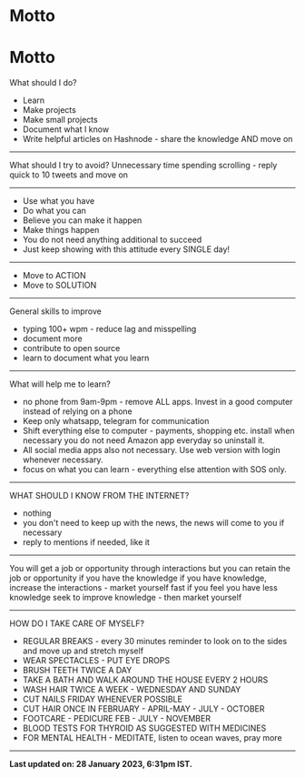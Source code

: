 # Motto
# Motto

What should I do? 
- Learn
- Make projects 
- Make small projects 
- Document what I know 
- Write helpful articles on Hashnode - share the knowledge AND move on 

----

What should I try to avoid? 
Unnecessary time spending scrolling - reply quick to 10 tweets and move on 

----
- Use what you have
- Do what you can
- Believe you can make it happen 
- Make things happen 
- You do not need anything additional to succeed 
- Just keep showing with this attitude every SINGLE day! 

----

- Move to ACTION
- Move to SOLUTION 

----

General skills to improve 
- typing 100+ wpm - reduce lag and misspelling 
- document more 
- contribute to open source 
- learn to document what you learn 

----

What will help me to learn? 
- no phone from 9am-9pm - remove ALL apps. Invest in a good computer instead of relying on a phone 
- Keep only whatsapp, telegram for communication 
- Shift everything else to computer - payments, shopping etc. install when necessary you do not need Amazon app everyday so uninstall it. 
- All social media apps also not necessary. Use web version with login whenever necessary.  
- focus on what you can learn - everything else attention with SOS only. 

----

WHAT SHOULD I KNOW FROM THE INTERNET? 
- nothing
- you don't need to keep up with the news, the news will come to you if necessary 
- reply to mentions if needed, like it 

----

You will get a job or opportunity through interactions but you can retain the job or opportunity if you have the knowledge
if you have knowledge, increase the interactions - market yourself fast 
if you feel you have less knowledge seek to improve knowledge - then market yourself 

----

HOW DO I TAKE CARE OF MYSELF? 
- REGULAR BREAKS - every 30 minutes reminder to look on to the sides and move up and stretch myself 
- WEAR SPECTACLES - PUT EYE DROPS 
- BRUSH TEETH TWICE A DAY 
- TAKE A BATH AND WALK AROUND THE HOUSE EVERY 2 HOURS 
- WASH HAIR TWICE A WEEK - WEDNESDAY AND SUNDAY 
- CUT NAILS FRIDAY WHENEVER POSSIBLE 
- CUT HAIR ONCE IN FEBRUARY - APRIL-MAY - JULY - OCTOBER 
- FOOTCARE - PEDICURE FEB - JULY - NOVEMBER 
- BLOOD TESTS FOR THYROID AS SUGGESTED WITH MEDICINES
- FOR MENTAL HEALTH - MEDITATE, listen to ocean waves, pray more 

----

**Last updated on: 28 January 2023, 6:31pm IST.** 


